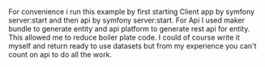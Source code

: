 For convenience i run this example by first starting Client app  by symfony server:start and then api by symfony server:start.
For Api I used maker bundle to generate entity and api platform to generate rest api for entity. This allowed me to reduce boiler plate code. I could of course write it myself and return ready to use datasets but from my experience you can't count on api to do all the work.
